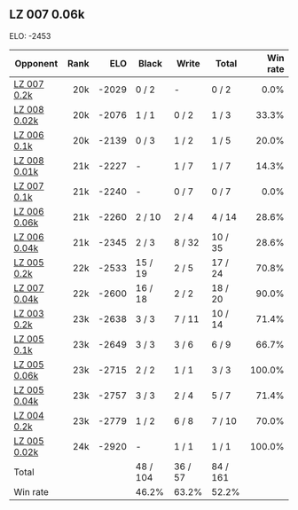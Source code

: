 ## LZ 007 0.06k ##

ELO: -2453

Opponent | Rank | ELO | Black | Write | Total | Win rate
---------|-----:|----:|-------|-------|-------|-------:
[LZ 007 0.2k](LZ%20007%200.2k.md) | 20k | -2029 | 0 / 2 | - | 0 / 2 | 0.0%
[LZ 008 0.02k](LZ%20008%200.02k.md) | 20k | -2076 | 1 / 1 | 0 / 2 | 1 / 3 | 33.3%
[LZ 006 0.1k](LZ%20006%200.1k.md) | 20k | -2139 | 0 / 3 | 1 / 2 | 1 / 5 | 20.0%
[LZ 008 0.01k](LZ%20008%200.01k.md) | 21k | -2227 | - | 1 / 7 | 1 / 7 | 14.3%
[LZ 007 0.1k](LZ%20007%200.1k.md) | 21k | -2240 | - | 0 / 7 | 0 / 7 | 0.0%
[LZ 006 0.06k](LZ%20006%200.06k.md) | 21k | -2260 | 2 / 10 | 2 / 4 | 4 / 14 | 28.6%
[LZ 006 0.04k](LZ%20006%200.04k.md) | 21k | -2345 | 2 / 3 | 8 / 32 | 10 / 35 | 28.6%
[LZ 005 0.2k](LZ%20005%200.2k.md) | 22k | -2533 | 15 / 19 | 2 / 5 | 17 / 24 | 70.8%
[LZ 007 0.04k](LZ%20007%200.04k.md) | 22k | -2600 | 16 / 18 | 2 / 2 | 18 / 20 | 90.0%
[LZ 003 0.2k](LZ%20003%200.2k.md) | 23k | -2638 | 3 / 3 | 7 / 11 | 10 / 14 | 71.4%
[LZ 005 0.1k](LZ%20005%200.1k.md) | 23k | -2649 | 3 / 3 | 3 / 6 | 6 / 9 | 66.7%
[LZ 005 0.06k](LZ%20005%200.06k.md) | 23k | -2715 | 2 / 2 | 1 / 1 | 3 / 3 | 100.0%
[LZ 005 0.04k](LZ%20005%200.04k.md) | 23k | -2757 | 3 / 3 | 2 / 4 | 5 / 7 | 71.4%
[LZ 004 0.2k](LZ%20004%200.2k.md) | 23k | -2779 | 1 / 2 | 6 / 8 | 7 / 10 | 70.0%
[LZ 005 0.02k](LZ%20005%200.02k.md) | 24k | -2920 | - | 1 / 1 | 1 / 1 | 100.0%
Total | | | 48 / 104 | 36 / 57 | 84 / 161 | 
Win rate| | | 46.2% | 63.2% | 52.2% | 
